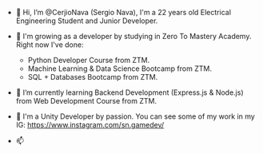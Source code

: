 - 👋 Hi, I’m @CerjioNava (Sergio Nava), I'm a 22 years old Electrical Engineering Student and Junior Developer.
- 👀 I'm growing as a developer by studying in Zero To Mastery Academy. Right now I've done:
  
  * Python Developer Course from ZTM.
  * Machine Learning & Data Science Bootcamp from ZTM.
  * SQL + Databases Bootcamp from ZTM.
  
- 🌱 I’m currently learning Backend Development (Express.js & Node.js) from Web Development Course from ZTM.
- 💞️ I'm a Unity Developer by passion. You can see some of my work in my IG: https://www.instagram.com/sn.gamedev/
- 📫 

